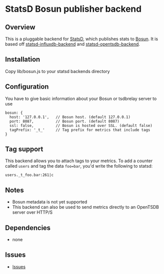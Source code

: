 # StatsD Bosun publisher backend

## Overview
This is a pluggable backend for [StatsD](https://github.com/etsy/statsd), which publishes stats to [Bosun](http://bosun.org/). It is based off [statsd-influxdb-backend](https://github.com/bernd/statsd-influxdb-backend) and [statsd-opentsdb-backend](https://github.com/danslimmon/statsd-opentsdb-backend).

## Installation

Copy lib/bosun.js to your statsd backends directory

## Configuration
You have to give basic information about your Bosun or tsdbrelay server to use
```
bosun: {
  host: '127.0.0.1',   // Bosun host. (default 127.0.0.1)
  port: 8087,          // Bosun port. (default 8087)
  ssl: false,          // Bosun is hosted over SSL. (default false)
  tagPrefix: '_t_'     // Tag prefix for metrics that include tags
}
```

## Tag support
This backend allows you to attach tags to your metrics. To add a counter
called `users` and tag the data `foo=bar`, you'd write the following to statsd:

    users._t_foo.bar:261|c

## Notes
- Bosun metadata is not yet supported
- This backend can also be used to send metrics directly to an OpenTSDB server over HTTP/S

## Dependencies
- none

## Issues
- [Issues](https://github.com/TrentScholl/statsd-bosun-backend/issues)